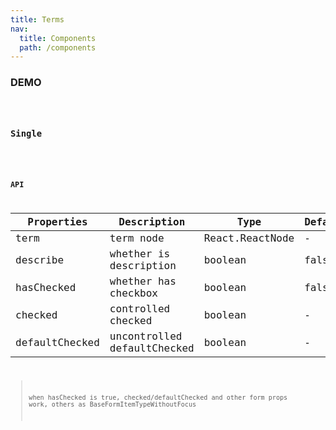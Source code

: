 ```yaml
---
title: Terms
nav:
  title: Components
  path: /components
---
```


### DEMO

<code src="./demo/basic.tsx" />

### Single

<code src="./demo/single.tsx" />

### API

| Properties | Description | Type | Default |
| --- | --- | --- | --- |
| term | term node | React.ReactNode | - |
| describe | whether is description | boolean | false |
| hasChecked | whether has checkbox | boolean | false |
| checked | controlled checked | boolean | - |
| defaultChecked | uncontrolled defaultChecked | boolean | - |

> when hasChecked is true, checked/defaultChecked and other form props work, others as BaseFormItemTypeWithoutFocus

